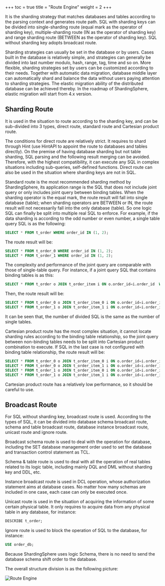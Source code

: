 +++
toc = true
title = "Route Engine"
weight = 2
+++

It is the sharding strategy that matches databases and tables according to the parsing context and generates route path. 
SQL with sharding keys can be divided into single-sharding route (equal mark as the operator of sharding key), multiple-sharding route (IN as the operator of sharding key) and range sharding route (BETWEEN as the operator of sharding key). 
SQL without sharding key adopts broadcast route.

Sharding strategies can usually be set in the database or by users. 
Cases built in the database is relatively simple, and strategies can generally be divided into last number modulo, hash, range, tag, time and so on. 
More flexible, sharding strategies set by users can be customized according to their needs. 
Together with automatic data migration, database middle layer can automatically shard and balance the data without users paying attention to sharding strategies. 
The elastic migration ability of the distributed database can be achieved thereby. 
In the roadmap of ShardingSphere, elastic migration will start from 4.x version.

## Sharding Route

It is used in the situation to route according to the sharding key, and can be sub-divided into 3 types, direct route, standard route and Cartesian product route.

The conditions for direct route are relatively strict. 
It requires to shard through Hint (use HintAPI to appoint the route to databases and tables directly). 
On the premise of having database sharding but not table sharding, SQL parsing and the following result merging can be avoided. 
Therefore, with the highest compatibility, it can execute any SQL in complex situations including sub-queries, self-defined functions. 
Direct route can also be used in the situation where sharding keys are not in SQL.

Standard route is the most recommended sharding method by ShardingSphere, its application range is the SQL that does not include joint query or only includes joint query between binding tables. 
When the sharding operator is the equal mark, the route result will fall into single database (table); when sharding operators are BETWEEN or IN, the route result will not necessarily fall into the only database (table). 
So one logic SQL can finally be split into multiple real SQL to enforce. 
For example, if the data sharding is according to the odd number or even number, a single table query SQL is as the following:

```sql
SELECT * FROM t_order WHERE order_id IN (1, 2);
```

The route result will be:

```sql
SELECT * FROM t_order_0 WHERE order_id IN (1, 2);
SELECT * FROM t_order_1 WHERE order_id IN (1, 2);
```

The complexity and performance of the joint query are comparable with those of single-table query. 
For instance, if a joint query SQL that contains binding tables is as this:

```sql
SELECT * FROM t_order o JOIN t_order_item i ON o.order_id=i.order_id  WHERE order_id IN (1, 2);
```

Then, the route result will be:

```sql
SELECT * FROM t_order_0 o JOIN t_order_item_0 i ON o.order_id=i.order_id  WHERE order_id IN (1, 2);
SELECT * FROM t_order_1 o JOIN t_order_item_1 i ON o.order_id=i.order_id  WHERE order_id IN (1, 2);
```

It can be seen that, the number of divided SQL is the same as the number of single tables.

Cartesian product route has the most complex situation, it cannot locate sharding rules according to the binding table relationship, so the joint query between non-binding tables needs to be split into Cartesian product combination to execute. 
If SQL in the last case is not configured with binding table relationship, the route result will be:

```sql
SELECT * FROM t_order_0 o JOIN t_order_item_0 i ON o.order_id=i.order_id  WHERE order_id IN (1, 2);
SELECT * FROM t_order_0 o JOIN t_order_item_1 i ON o.order_id=i.order_id  WHERE order_id IN (1, 2);
SELECT * FROM t_order_1 o JOIN t_order_item_0 i ON o.order_id=i.order_id  WHERE order_id IN (1, 2);
SELECT * FROM t_order_1 o JOIN t_order_item_1 i ON o.order_id=i.order_id  WHERE order_id IN (1, 2);
```

Cartesian product route has a relatively low performance, so it should be careful to use.

## Broadcast Route

For SQL without sharding key, broadcast route is used. 
According to the types of SQL, it can be divided into database schema broadcast route, schema and table broadcast route, database instance broadcast route, unicast route and ignore route.

Broadcast schema route is used to deal with the operation for database, including the SET database management order used to set the database and transaction control statement as TCL.

Schema & table route is used to deal with all the operation of real tables related to its logic table, including mainly DQL and DML without sharding key and DDL, etc.

Instance broadcast route is used in DCL operation, whose authorization statement aims at database cases. 
No matter how many schemas are included in one case, each case can only be executed once.

Unicast route is used in the situation of acquiring the information of some certain physical table. 
It only requires to acquire data from any physical table in any database, for instance:

```sql
DESCRIBE t_order;
```

Ignore route is used to block the operation of SQL to the database, for instance:

```sql
USE order_db;
```

Because ShardingSphere uses logic Schema, there is no need to send the database schema shift order to the database.

The overall structure division is as the following picture:

![Route Engine](http://shardingsphere.apache.org/document/current/img/sharding/route_architecture_en.png)
